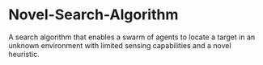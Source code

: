 # Novel-Search-Algorithm
A search algorithm that enables a swarm of agents to locate a target in an unknown environment with limited sensing capabilities and a novel heuristic.
